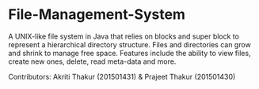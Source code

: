 # File-Management-System
A UNIX-like  file  system in Java that relies on blocks and super block to represent a hierarchical directory structure. Files and directories can grow and shrink to manage free space. Features include the ability to view files, create new ones, delete, read meta-data and more.

Contributors:
Akriti Thakur (201501431) & 
Prajeet Thakur (201501430)
